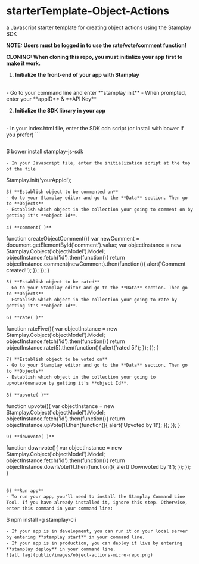# starterTemplate-Object-Actions
a Javascript starter template for creating object actions using the Stamplay SDK

**NOTE: Users must be logged in to use the rate/vote/comment function!**

**CLONING: When cloning this repo, you must initialize your app first to make it work.**

 1) **Initialize the front-end of your app with Stamplay**
 <br>
- Go to your command line and enter **stamplay init**
- When prompted, enter your **appID** & **API Key**

2) **Initialize the SDK library in your app**
<br>
- In your index.html file, enter the SDK cdn script (or install with bower if you prefer)
```
<script src="//drrjhlchpvi7e.cloudfront.net/libs/stamplay-js-sdk/1.3.1/stamplay.min.js"></script>

```
```
$ bower install stamplay-js-sdk
```
- In your Javascript file, enter the initialization script at the top of the file
```
Stamplay.init('yourAppId');
```
3) **Establish object to be commented on**
- Go to your Stamplay editor and go to the **Data** section. Then go to **Objects**
- Establish which object in the collection your going to comment on by getting it's **object Id**.

4) **comment( )**
```
function createObjectComment(){
	var newComment = document.getElementById('comment').value;
	var objectInstance = new Stamplay.Cobject('objectModel').Model;
	objectInstance.fetch('id').then(function(){
    	return objectInstance.comment(newComment).then(function(){
    		alert('Comment created!');
    	});
    });
}
```
5) **Establish object to be rated**
- Go to your Stamplay editor and go to the **Data** section. Then go to **Objects**
- Establish which object in the collection your going to rate by getting it's **object Id**.

6) **rate( )**
```
function rateFive(){
	var objectInstance = new Stamplay.Cobject('objectModel').Model;
	objectInstance.fetch('id').then(function(){
    	return objectInstance.rate(5).then(function(){
    		alert('rated 5!');
    	});
    });
}
```
7) **Establish object to be voted on**
- Go to your Stamplay editor and go to the **Data** section. Then go to **Objects**
- Establish which object in the collection your going to upvote/downvote by getting it's **object Id**.

8) **upvote( )**
```
function upvote(){
	var objectInstance = new Stamplay.Cobject('objectModel').Model;
	objectInstance.fetch('id').then(function(){
    	return objectInstance.upVote(1).then(function(){
    		alert('Upvoted by 1!');
    	});
    });
}
```
9) **downvote( )**
```
function downvote(){
	var objectInstance = new Stamplay.Cobject('objectModel').Model;
	objectInstance.fetch('id').then(function(){
    	return objectInstance.downVote(1).then(function(){
    		alert('Downvoted by 1!');
    	});
    });
}
```

6) **Run app**
- To run your app, you'll need to install the Stamplay Command Line Tool. If you have already installed it, ignore this step. Otherwise, enter this command in your command line:
```
$ npm install -g stamplay-cli
```
- If your app is in development, you can run it on your local server by entering **stamplay start** in your command line.
- If your app is in production, you can deploy it live by entering **stamplay deploy** in your command line.
![alt tag](public/images/object-actions-micro-repo.png)
